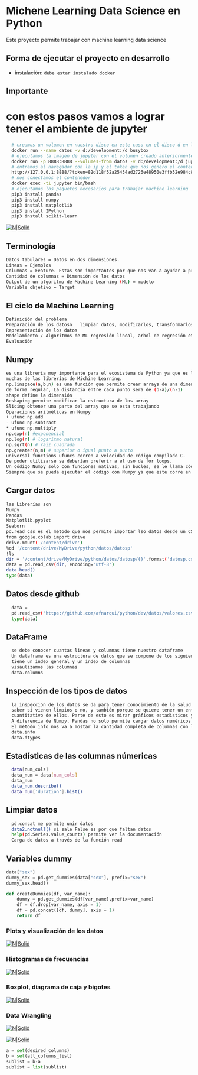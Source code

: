 # Michene Learning Data Science en Python

Este proyecto permite trabajar con machine learning data science

## Forma de ejecutar el proyecto en desarrollo

- instalación: `debe estar instalado docker`

## Importante
# con estos pasos vamos a lograr tener el ambiente de jupyter


````bash
  # creamos un volumen en nuestro disco en este caso en el disco d en la carpeta development
  docker run --name datos -v d:/development:/d busybox
  # ejecutamos la imagen de jupyter con el volumen creado anteriormente
  docker run -p 8888:8888 --volumes-from datos -v d:/development:/d jupyter/minimal-notebook
  # entramos al navegador con la ip y el token que nos genero el contenedor en este caso esta:
  http://127.0.0.1:8888/?token=82d118f52a25434ad2726e48950e3ffb52e984c83c81e348
  # nos conectamos el contenedor
  docker exec -ti jupyter bin/bash
  # ejecutamos los paquetes necesarios para trabajar machine learning
  pip3 install pandas
  pip3 install numpy
  pip3 install matplotlib
  pip3 install IPython
  pip3 install scikit-learn
````

[![N|Solid](https://firebasestorage.googleapis.com/v0/b/sistemaadministrativodenegocio.appspot.com/o/python%2Fregresionlineal.JPG?alt=media&token=16f4860a-980d-4125-8307-6fe94311d2ae)](https://firebasestorage.googleapis.com/v0/b/sistemaadministrativodenegocio.appspot.com/o/python%2Fregresionlineal.JPG?alt=media&token=16f4860a-980d-4125-8307-6fe94311d2ae)

## Terminología
````bash
Datos tabulares = Datos en dos dimensiones.
Líneas = Ejemplos
Columnas = Feature. Estas son importantes por que nos van a ayudar a predecir cosas gracias a los modelos que usemos de Machine Learning
Cantidad de columnas = Dimensión de los datos
Output de un algoritmo de Machine Learning (ML) = modelo
Variable objetivo = Target
````

## El ciclo de Machine Learning
````bash
Definición del problema
Preparación de los datosn   limpiar datos, modificarlos, transformarlos
Representación de los datos 
Modelamiento / Algoritmos de ML regresión lineal, arbol de regresión etc
Evaluación
````

## Numpy
````bash
es una librería muy importante para el ecosistema de Python ya que es la base de todos los cálculos cientificos y
muchas de las librerías de Michine Learning.
np.linspace(a,b,n) es una función que permite crear arrays de una dimensión, de largo n, y que contienen puntos entre a y b, distanciados
de forma regular, La distancia entre cada punto sera de (b-a)/(n-1)
shape define la dimensión
Reshaping permite modificar la estructura de los array
Slicing obtener una parte del array que se esta trabajando
Operaciones aritméticas en Numpy
+ ufunc np.add
- ufunc np.subtract
* ufunc np.multiply
np.exp(n) #exponencial
np.log(n) # logarítmo natural
np.sqrt(n) # raiz cuadrada
np.greater(n,m) # superior o igual punto a punto
universal functions ufuncs corren a velocidad de código compilado C.
De poder utilizarse se deberían preferir a el uso de for loops.
Un código Numpy solo con funciones nativas, sin bucles, se le llama código "vectorizado".
Siempre que se pueda ejecutar el código con Numpy ya que este corre en C y es mil veces más rapido que un for loops que corre en python
````

## Cargar datos
````bash
las Librerías son
Numpy
Pandas
Matplotlib.pyplot
Seaborn
pd.read_css es el metodo que nos permite importar lso datos desde un CSV y cargarlo en un DataFrame, que es la estructura de base de Pandas
from google.colab import drive
drive.mount('/content/drive')
%cd '/content/drive/MyDrive/python/datos/datosp'
!ls
dir = '/content/drive/MyDrive/python/datos/datosp/{}'.format('datosp.csv')
data = pd.read_csv(dir, encoding='utf-8')
data.head()
type(data)
````

## Datos desde github
````bash
  data = 
  pd.read_csv('https://github.com/afnarqui/python/dev/datos/valores.csv?raw=true', encoding='utf-8')
  type(data)
````

## DataFrame
````bash
  se debe conocer cuantas lineas y columnas tiene nuestro dataframe
  Un dataframe es una estructura de datos que se compone de los siguientes elementos
  tiene un index general y un index de columnas
  visaulizamos las columnas
  data.columns
````

## Inspección de los tipos de datos
````bash
  la inspección de los datos se da para tener conocimiento de la salud de lso datos que tenemos,
  saber si vienen limpios o no, y también porque se quiere tener un entendimiento
  cuantitativo de ellos. Parte de esto es mirar gráficos estadisticos y enteneder diferentes propiedades numerícas de las columnas
  A diferencia de Numpy, Pandas no solo permite cargar datos numéricos, sino también datos de texto.
  El método info nos va a mostar la cantidad completa de columnas con la cantidad de elementos no nulos que hay en esas columnas y por último muestra el tipo de cada columna
  data.info
  data.dtypes
````


## Estadísticas de las columnas númericas
````bash
  data[num_cols]
  data_num = data[num_cols]
  data_num
  data_num.describe()
  data_num['duration'].hist()
````

## Limpiar datos
````bash
  pd.concat me permite unir datos
  data2.notnull() si sale False es por que faltan datos
  help(pd.Series.value_counts) permite ver la documentación
  Carga de datos a través de la función read
````

## Variables dummy
````python
data["sex"]
dummy_sex = pd.get_dummies(data["sex"], prefix="sex")
dummy_sex.head()

def createDummies(df, var_name):
    dummy = pd.get_dummies(df[var_name],prefix=var_name)
    df = df.drop(var_name, axis = 1)
    df = pd.concat([df, dummy], axis = 1)
    return df
````
### Plots y visualización de los datos

[![N|Solid](https://firebasestorage.googleapis.com/v0/b/sistemaadministrativodenegocio.appspot.com/o/python%2Fplot.JPG?alt=media&token=a2a91614-153e-4db4-9bd2-cba636a0c55a)](https://firebasestorage.googleapis.com/v0/b/sistemaadministrativodenegocio.appspot.com/o/python%2Fplot.JPG?alt=media&token=a2a91614-153e-4db4-9bd2-cba636a0c55a)

### Histogramas de frecuencias

[![N|Solid](https://firebasestorage.googleapis.com/v0/b/sistemaadministrativodenegocio.appspot.com/o/python%2Fhistogramadefrecuencia.JPG?alt=media&token=028d358a-2e98-4205-8289-b78c5b7c4aa4)](https://firebasestorage.googleapis.com/v0/b/sistemaadministrativodenegocio.appspot.com/o/python%2Fhistogramadefrecuencia.JPG?alt=media&token=028d358a-2e98-4205-8289-b78c5b7c4aa4)

### Boxplot, diagrama de caja y bigotes

[![N|Solid](https://firebasestorage.googleapis.com/v0/b/sistemaadministrativodenegocio.appspot.com/o/python%2FBoxplot.JPG?alt=media&token=3a6d384c-e419-42d3-bc25-474ab73d1b2f)](https://firebasestorage.googleapis.com/v0/b/sistemaadministrativodenegocio.appspot.com/o/python%2FBoxplot.JPG?alt=media&token=3a6d384c-e419-42d3-bc25-474ab73d1b2f)

### Data Wrangling

[![N|Solid](https://firebasestorage.googleapis.com/v0/b/sistemaadministrativodenegocio.appspot.com/o/python%2Fchuleta1.jpg?alt=media&token=5c443d8a-c36c-4a87-82a4-c2b56a6abe45)](https://firebasestorage.googleapis.com/v0/b/sistemaadministrativodenegocio.appspot.com/o/python%2Fchuleta1.jpg?alt=media&token=5c443d8a-c36c-4a87-82a4-c2b56a6abe45)

[![N|Solid](https://firebasestorage.googleapis.com/v0/b/sistemaadministrativodenegocio.appspot.com/o/python%2Fchuleta2.jpg?alt=media&token=6d35cf85-50f3-4945-8851-49676613011c)](https://firebasestorage.googleapis.com/v0/b/sistemaadministrativodenegocio.appspot.com/o/python%2Fchuleta2.jpg?alt=media&token=6d35cf85-50f3-4945-8851-49676613011c)

````python
a = set(desired_columns)
b = set(all_columns_list)
sublist = b-a
sublist = list(sublist)
````
